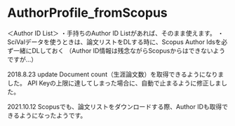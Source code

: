 # AuthorProfile_fromScopus

＜Author ID List＞
・手持ちのAuthor ID Listがあれば、そのまま使えます。
・SciValデータを使うときは、論文リストをDLする時に、Scopus Author Idsを必ず一緒にDLしておく
（Author ID情報は残念ながらScopusからはできないようですが...）



2018.8.23 update
Document count（生涯論文数）を取得できるようになりました。
API Keyの上限に達してしまった場合に、自動で止まるように修正しました。

2021.10.12
Scopusでも、論文リストをダウンロードする際、Author IDも取得できるようになったようです。

